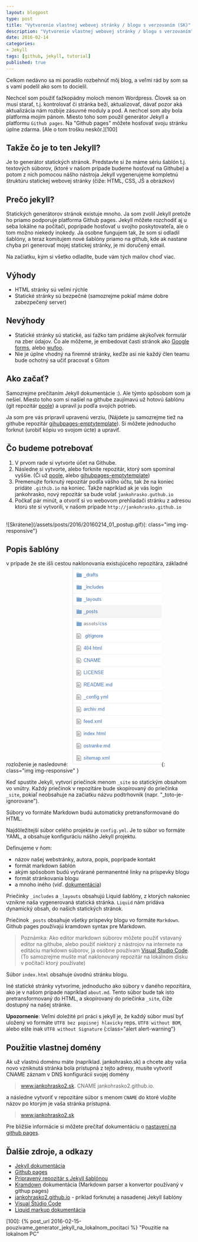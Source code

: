 ```yaml
---
layout: blogpost
type: post
title: "Vytvorenie vlastnej webovej stránky / blogu s verzovaním (SK)"
description: "Vytvorenie vlastnej webovej stránky / blogu s verzovaním"
date: 2016-02-14
categories:
- Jekyll
tags: [github, jekyll, tutorial]
published: true
---
```


Celkom nedávno sa mi poradilo rozbehnúť môj blog, a veľmi rád by som sa s vami podelil ako som to docielil.

Nechcel som použiť ťažkopádny moloch menom Wordpress. Človek sa on musí starať, t.j. kontrolovať či stránka beží, aktualizovať, dávať pozor aká aktualizácia nám rozbije zásuvné moduly a pod. A nechcel som aby bola platforma mojím pánom. Miesto toho som použil generátor Jekyll a platformu `Github pages`. Na "Github pages" môžete hosťovať svoju stránku úplne zdarma. [Ale o tom trošku neskôr.][100]

## Takže čo je to ten Jekyll?
Je to generátor statických stránok. Predstavte si že máme sériu šablón t.j. textových súborov, (ktoré v našom prípade budeme hosťovať na Githube) a potom z nich pomocou nášho nástroja Jekyll vygenerujeme kompletnú štruktúru statickej webovej stránky (čiže: HTML, CSS, JŠ a obrázkov)

## Prečo jekyll?
 Statických generátorov stránok existuje mnoho. Ja som zvolil Jekyll pretože ho priamo podporuje platforma Github pages. Jekyll môžete rozchodiť aj u seba lokálne na počítači, poprípade hosťovať u svojho poskytovateľa, ale o tom možno niekedy inokedy. Ja osobne fungujem tak, že som si odladil šablóny, a teraz komitujem nové šablóny priamo na github, kde ak nastane chyba pri generovať mojej statickej stránky, je mi doručený email.

 Na začiatku, kým si všetko odladíte, bude vám tých mailov choď viac.


## Výhody
- HTML stránky sú veľmi rýchle
- Statické stránky sú bezpečné (samozrejme pokiaľ máme dobre zabezpečený server)

## Nevýhody

- Statické stránky sú statické, asi ťažko tam pridáme akýkoľvek formulár na zber údajov. Čo ale môžeme, je embedovat časti stránok ako [Google forms][12], alebo [wufoo][11].
- Nie je úplne vhodný na firemné stránky, keďže asi nie každý člen teamu bude ochotný sa učiť pracovať s Gitom

## Ako začať?
Samozrejme prečítaním Jekyll dokumentácie :). Ale týmto spôsobom som ja nešiel. Miesto toho som si našiel na githube zaujímavú už hotovú šablónu (git repozitár [poole][2]) a upravil ju podľa svojich potrieb.

Ja som pre vás pripravil upravenú verziu, (Nájdete ju samozrejme tiež na githube repozitár [gihubpages-emptytemplate][1]). Si môžete jednoducho forknut (urobiť kópiu vo svojom úcte) a upraviť.

## Čo budeme potrebovať
1. V prvom rade si vytvorte účet na Githube.
2. Následne si vytvorte, alebo forknite repozitár, ktorý som spomínal vyššie. (Či už [poole][2], alebo [gihubpages-emptytemplate][1])
3. Premenujte forknutý repozitár podľa vášho účtu, tak že na koniec pridáte `.githib.io` na koniec. Takže napríklad ak je vás login jankohrasko, nový repozitár sa bude volať `jankohrasko.guthub.io`
4. Počkať pár minút, a otvoriť si vo webovom prehliadači stránku z adresou ktorú ste si vytvorili, v našom prípade `http://jankohrasko.github.io`

<br />
![Skrátene](/assets/posts/2016/20160214_01_postup.gif){: class="img img-responsive"}
<br />

## Popis šablóny
v prípade že ste išli cestou naklonovania existujúceho repozitára, základné rozloženie je nasledovné:
![Skrátene](/assets/posts/2016/20160214_02_rozloznie_repository.png){: class="img img-responsive" }
<br />

Keď spustíte Jekyll, vytvorí priečinok menom `_site` so statickým obsahom vo vnútry. Každý priečinok v repozitáre bude skopírovaný do priečinka `_site`, pokiaľ neobsahuje na začiatku názvu podtrhovnik (napr. "_toto-je-ignorovane").

Súbory vo formáte Markdown budú automaticky pretransformované do HTML.

Najdôležitejší súbor celého projektu je `config.yml`. Je to súbor vo formáte YAML, a obsahuje konfiguráciu nášho Jekyll projektu.

Definujeme v ňom:

- názov našej webstránky, autora, popis, poprípade kontakt
- formát markdown šablón
- akým spôsobom budú vytvárané permanentné linky na príspevky blogu
- formát stránkovania blogu
- a mnoho iného (viď. [dokumentácia][10])

Priečinky `_includes` a `_layouts` obsahujú Liquid šablóny, z ktorých nakoniec vznikne naša vygenerovaná statická stránka. `Liquid` nám pridáva dynamický obsah, do našich statických stránok.

Priečinok `_posts` obsahuje všetky príspevky blogu vo formáte `Markdown`. Github pages používajú kramdown syntax pre Markdown.

> Poznámka: Ako editor markdown súborov môžete použiť vstavaný editor na githube, alebo použiť niektorý z nástrojov na internete na editáciu markdown súborov, ja osobne používam [Visual Studio Code][8]. (To samozrejme mušte mať naklonovaný repozitár na lokálnom disku v počítači ktorý používate)

Súbor `index.html` obsahuje úvodnú stránku blogu.

Iné statické stránky vytvoríme, jednoducho ako súbory v daného repozitára, ako je v našom prípade napríklad `about.md`. Tento súbor bude tak isto pretransformovaný do HTML, a skopírovaný do priečinka `_site`, čiže dostupný na našej stránke.

**Upozornenie**: Veľmi doležité pri práci s jekyll je, že každý súbor musí byť uložený vo formáte `UTF8 bez popisnej hlavicky` reps. `UTF8 without BOM`, alebo ešte inak `UTF8 without Signature`
{:class="alert alert-warning"}


<!--# Prisposobenie stranky-->

## Použitie vlastnej domény

Ak už vlastnú doménu máte (napríklad. jankohrasko.sk) a chcete aby vaša novo vzniknutá stránka bola prístupná z tejto adresy, musíte vytvoriť CNAME záznam v DNS konfigurácii svojej domény

> www.jankohrasko2.sk.                    CNAME	jankohrasko2.github.io.

a následne vytvoriť v repozitáre súbor s menom `CNAME` do ktoré vložíte názov po ktorým je vaša stránka prístupná.

> www.jankohrasko2.sk

Pre bližšie informácie si môžete prečítať dokumentáciu o [nastavení na github pages][3].

## Ďalšie zdroje, a odkazy
- [Jekyll dokumentácia][4]
- [Github pages][5]
- [Pripravený repozitár s Jekyll šablónou][1]
- [Kramdown][6] dokumentácia (Markdown parser a konvertor používaný v githup pages)
- [jankohrasko2.github.io][7] - príklad forknutej a nasadenej Jekyll šablóny
- [Visual Štúdio Code][8]
- [Liquid markup dokumentácia][9]




[1]: https://github.com/zemacik/gihubpages-emptytemplate "gihubpages-emptytemplate"
[2]: https://github.com/poole/poole "poole"
[3]: https://help.github.com/articles/setting-up-a-custom-domain-with-github-pages/ "nastavení na github pages"
[4]: https://jekyllrb.com/docs/home/ "Jekyll dokumentácia"
[5]: https://pages.github.com/ "Github pages"
[6]: http://kramdown.gettalong.org/documentation.html "Kramdown"
[7]: https://jankohrasko2.github.io/ "jankohrasko2.github.io"
[8]: https://code.visualstudio.com/ "Visual Štúdio Code"
[9]: http://liquidmarkup.org/ "Liquid markup dokumentácia"
[10]: http://jekyllrb.com/docs/configuration/ "Jekyll konfigurácia"
[11]: http://www.wufoo.com/ "wufoo"
[12]: https://www.google.sk/intl/sk/forms/about/ "Google forms"
[100]: {% post_url 2016-02-15-pouzivame_generator_jekyll_na_lokalnom_pocitaci %} "Pouzitie na lokalnom PC"